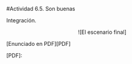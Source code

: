 #Actividad 6.5.  Son buenas

Integración.

<center>
![El escenario final]
</center>


[Enunciado en PDF][PDF]

[PDF]: 
